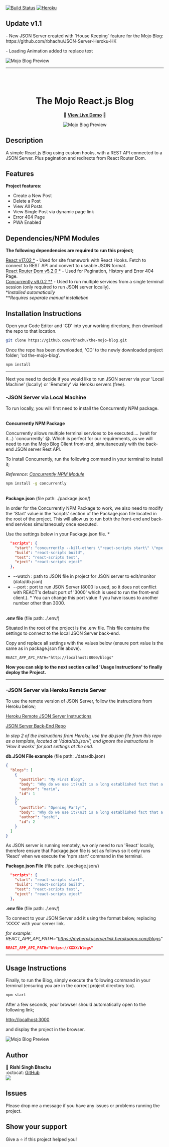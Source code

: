 [![Build Status](https://travis-ci.org/gelstudios/gitfiti.svg?branch=master)](https://travis-ci.org/gelstudios/gitfiti) [![Heroku](https://heroku-badge.herokuapp.com/?app=rbhachu-the-mojo-blog)](https://github.com/rbhachu/the-mojo-blog)


## Update v1.1
<p>- New JSON Server created with `House Keeping` feature for the Mojo Blog: https://github.com/rbhachu/JSON-Server-Heroku-HK</p>

<p>- Loading Animation added to replace text</p>

![Mojo Blog Preview](./src/images/loading-status.gif)

-----
<br>
<br>

<h1 align="center">The Mojo React.js Blog</h1>
<div align="center">

:rocket: **[View Live Demo](https://rbhachu-the-mojo-blog.herokuapp.com)** :rocket:<br>

![Mojo Blog Preview](./src/images/site-demo.gif)

</div>

## Description
<p>A simple React.js Blog using custom hooks, with a REST API connected to a JSON Server. Plus pagination and redirects from React Router Dom.</p>

## Features
**Project features:**
  <ul>
    <li>Create a New Post</li>
    <li>Delete a Post</li>        
    <li>View All Posts</li>
    <li>View Single Post via dynamic page link</li>
    <li>Error 404 Page</li>    
    <li>PWA Enabled</li>    
  </ul>

## Dependencies/NPM Modules
__The following dependencies are required to run this project;__

[React v17.02 *](https://www.npmjs.com/package/react) - Used for site framework with React Hooks. Fetch to connect to REST API and convert to useable JSON format.<br>
[React Router Dom v5.2.0 *](https://www.npmjs.com/package/react-router-dom) - Used for Pagination, History and Error 404 Page.<br>
[Concurrently v6.0.2 **](https://www.npmjs.com/package/concurrently) - Used to run multiple services from a single terminal session (only required to run JSON server locally).<br>
*_Installed automatically_<br>
**_Requires separate manual installation_


## Installation Instructions
<p>Open your Code Editor and 'CD' into your working directory, then download the repo to that location.<p>

```sh
git clone https://github.com/rbhachu/the-mojo-blog.git
```
<p>Once the repo has been downloaded, 'CD' to the newly downloaded project folder; 'cd the-mojo-blog'.<p>

```sh
npm install
```
----------

<p>Next you need to decide if you would like to run JSON server via your 'Local Machine' (locally) or 'Remotely' via Heroku servers (free).<p>


### -JSON Server via Local Machine
<p>To run locally, you will first need to install the Concurrently NPM package.</p>


<br>__Concurrently NPM Package__
<p>Concurrently allows multiple terminal services to be executed.... (wait for it...) `concurrently` 😁. Which is perfect for our requirements, as we will need to run the Mojo Blog Client front-end, simultaneously with the back-end JSON server Rest API.</p>
<p>To install Concurrently, run the following command in your terminal to install it;</p>

*Reference: [Concurrently NPM Module](https://www.npmjs.com/package/concurrently)*

````sh
npm install -g concurrently
````

<br>__Package.json__ (file path: ./package.json/)
<p>In order for the Concurrently NPM Package to work, we also need to modify the 'Start' value in the 'scripts' section of the Package.json file located in the root of the project. This will allow us to run both the front-end and back-end services simultaneously once executed.
</p>
<p>Use the settings below in your Package.json file. *</p>

````json
  "scripts": {
    "start": "concurrently --kill-others \"react-scripts start\" \"npx json-server --watch data/db.json --port 8000\"",
    "build": "react-scripts build",
    "test": "react-scripts test",
    "eject": "react-scripts eject"
  },
````

<ul>
  <li>--watch : path to JSON file in project for JSON server to edit/monitor (data/db.json)</li>
  <li>--port : port to run JSON Server (8000 is used, so it does not conflict with REACT's  default port of '3000' which is used to run the front-end client.). * You can change this port value if you have issues to another number other than 3000.</li>
</ul>


<br>__.env file__ (file path: ./.env/)
<p>Situated in the root of the project is the .env file. This file contains the settings to connect to the local JSON Server back-end.</p>
<p>Copy and replace all settings with the values below (ensure port value is the same as in package.json file above).</p>

````
REACT_APP_API_PATH="http://localhost:8000/blogs"
````

<p>

**Now you can skip to the next section called 'Usage Instructions' to finally deploy the Project.**
</p>

----------

### -JSON Server via Heroku Remote Server
<p>To use the remote version of JSON Server, follow the instructions from Heroku below;

[Heroku Remote JSON Server Instructions](https://elements.heroku.com/buttons/eecs130/json-server-heroku)<br />

[JSON Server Back-End Repo](https://github.com/rbhachu/JSON-Server-Heroku)
<br />

*In step 2 of the instructions from Heroku, use the db.json file from this repo as a template, located at '/data/db.json/', and ignore the instructions in 'How it works' for port settings at the end.*
<br />

__db.JSON File example__ (file path: ./data/db.json)
</p>

````json
{
  "blogs": [
    {
      "postTitle": "My First Blog",
      "body": "Why do we use it?\nIt is a long established fact that a reader will be distracted by the readable content of a page when looking at its layout. The point of using Lorem Ipsum is that it has a more-or-less normal distribution of letters, as opposed to using 'Content here, content here', making it look like readable English. Many desktop publishing packages and web page editors now use Lorem Ipsum as their default model text, and a search for 'lorem ipsum' will uncover many web sites still in their infancy. Various versions have evolved over the years, sometimes by accident, sometimes on purpose (injected humour and the like).\n\n\nWhere does it come from?\nContrary to popular belief, Lorem Ipsum is not simply random text. It has roots in a piece of classical Latin literature from 45 BC, making it over 2000 years old. Richard McClintock, a Latin professor at Hampden-Sydney College in Virginia, looked up one of the more obscure Latin words, consectetur, from a Lorem Ipsum passage, and going through the cites of the word in classical literature, discovered the undoubtable source. Lorem Ipsum comes from sections 1.10.32 and 1.10.33 of \"de Finibus Bonorum et Malorum\" (The Extremes of Good and Evil) by Cicero, written in 45 BC. This book is a treatise on the theory of ethics, very popular during the Renaissance. The first line of Lorem Ipsum, \"Lorem ipsum dolor sit amet..\", comes from a line in section 1.10.32.\n\nThe standard chunk of Lorem Ipsum used since the 1500s is reproduced below for those interested. Sections 1.10.32 and 1.10.33 from \"de Finibus Bonorum et Malorum\" by Cicero are also reproduced in their exact original form, accompanied by English versions from the 1914 translation by H. Rackham.\n\nWhere can I get some?\nThere are many variations of passages of Lorem Ipsum available, but the majority have suffered alteration in some form, by injected humour, or randomised words which don't look even slightly believable. If you are going to use a passage of Lorem Ipsum, you need to be sure there isn't anything embarrassing hidden in the middle of text. All the Lorem Ipsum generators on the Internet tend to repeat predefined chunks as necessary, making this the first true generator on the Internet. It uses a dictionary of over 200 Latin words, combined with a handful of model sentence structures, to generate Lorem Ipsum which looks reasonable. The generated Lorem Ipsum is therefore always free from repetition, injected humour, or non-characteristic words etc.",
      "author": "mario",
      "id": 1
    },
    {
      "postTitle": "Opening Party!",
      "body": "Why do we use it?\nIt is a long established fact that a reader will be distracted by the readable content of a page when looking at its layout. The point of using Lorem Ipsum is that it has a more-or-less normal distribution of letters, as opposed to using 'Content here, content here', making it look like readable English. Many desktop publishing packages and web page editors now use Lorem Ipsum as their default model text, and a search for 'lorem ipsum' will uncover many web sites still in their infancy. Various versions have evolved over the years, sometimes by accident, sometimes on purpose (injected humour and the like).\n\n\nWhere does it come from?\nContrary to popular belief, Lorem Ipsum is not simply random text. It has roots in a piece of classical Latin literature from 45 BC, making it over 2000 years old. Richard McClintock, a Latin professor at Hampden-Sydney College in Virginia, looked up one of the more obscure Latin words, consectetur, from a Lorem Ipsum passage, and going through the cites of the word in classical literature, discovered the undoubtable source. Lorem Ipsum comes from sections 1.10.32 and 1.10.33 of \"de Finibus Bonorum et Malorum\" (The Extremes of Good and Evil) by Cicero, written in 45 BC. This book is a treatise on the theory of ethics, very popular during the Renaissance. The first line of Lorem Ipsum, \"Lorem ipsum dolor sit amet..\", comes from a line in section 1.10.32.\n\nThe standard chunk of Lorem Ipsum used since the 1500s is reproduced below for those interested. Sections 1.10.32 and 1.10.33 from \"de Finibus Bonorum et Malorum\" by Cicero are also reproduced in their exact original form, accompanied by English versions from the 1914 translation by H. Rackham.\n\nWhere can I get some?\nThere are many variations of passages of Lorem Ipsum available, but the majority have suffered alteration in some form, by injected humour, or randomised words which don't look even slightly believable. If you are going to use a passage of Lorem Ipsum, you need to be sure there isn't anything embarrassing hidden in the middle of text. All the Lorem Ipsum generators on the Internet tend to repeat predefined chunks as necessary, making this the first true generator on the Internet. It uses a dictionary of over 200 Latin words, combined with a handful of model sentence structures, to generate Lorem Ipsum which looks reasonable. The generated Lorem Ipsum is therefore always free from repetition, injected humour, or non-characteristic words etc.",
      "author": "yoshi",
      "id": 2
    }
  ]
}
````

<p>As JSON server is running remotely, we only need to run 'React' locally, therefore ensure that Package.json file is set as follows so it only runs 'React' when we execute the 'npm start' command in the terminal.</p>

__Package.json File__ (file path: ./package.json/)
````json
  "scripts": {
    "start": "react-scripts start",
    "build": "react-scripts build",
    "test": "react-scripts test",
    "eject": "react-scripts eject"
  },
````

__.env file__ (file path: ./.env/)
<p>To connect to your JSON Server add it using the format below, replacing 'XXXX' with your server link.</p>

*for example: REACT_APP_API_PATH="https://myherokuserverlink.herokuapp.com/blogs"*

````json
REACT_APP_API_PATH="https://XXXX/blogs"
````

----------

## Usage Instructions
<p>Finally, to run the Blog, simply execute the following command in your terminal (ensuring you are in the correct project directory too).</p>

```sh
npm start
```
<p>After a few seconds, your browser should automatically open to the following link;

[http://localhost:3000](http://localhost:3000)

and display the project in the browser.</p>
![Mojo Blog Preview](./src/images/localhost-preview.png)


## Author
👤 **Rishi Singh Bhachu**<br>
:octocat: [GitHub](https://github.com/rbhachu)<br>
<a target="_blank" title="https://www.linkedin.com/in/RishiSinghBhachu/" href="https://www.linkedin.com/in/RishiSinghBhachu/"><img src="https://img.shields.io/badge/-Rishi&nbsp;Singh&nbsp;Bhachu-0077B5?style=flat&logo=Linkedin&logoColor=white"/></a>


## Issues
Please drop me a message if you have any issues or problems running the project.


## Show your support
Give a ⭐️ if this project helped you!
